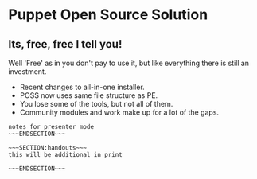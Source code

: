 <!SLIDE>
# Puppet Open Source Solution #
## Its, free, free I tell you! ##

Well  'Free' as in you  don't pay to use it, but like everything there is still an investment.

* Recent changes to all-in-one installer. 
* POSS now uses same file structure as PE.
* You lose some of the tools, but not all of them.
* Community modules and work make up for a lot of the gaps.

~~~SECTION:notes~~~
notes for presenter mode
~~~ENDSECTION~~~

~~~SECTION:handouts~~~
this will be additional in print

~~~ENDSECTION~~~

